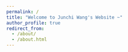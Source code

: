 ```yaml
---
permalink: /
title: "Welcome to Junchi Wang's Website ~"
author_profile: true
redirect_from: 
  - /about/
  - /about.html
---
```



